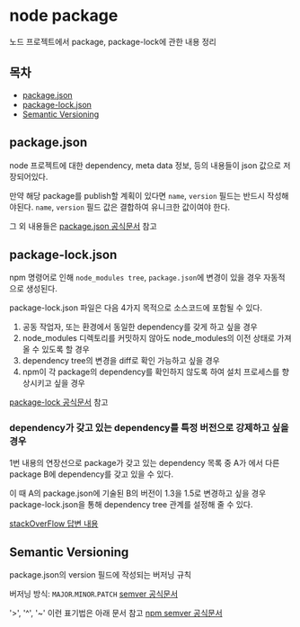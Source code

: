# node package
노드 프로젝트에서 package, package-lock에 관한 내용 정리

## 목차 
- [package.json](#package.json)
- [package-lock.json](#package-lock.json)
- [Semantic Versioning](#Semantic-Versioning)

## package.json
node 프로젝트에 대한 dependency, meta data 정보, 등의 내용들이 json 값으로 저장되어있다.

만약 해당 package를 publish할 계획이 있다면 `name`, `version` 필드는 반드시 작성해야된다. `name`, `version` 필드 값은 결합하여 유니크한 값이여야 한다. 

그 외 내용들은 [package.json 공식문서](https://docs.npmjs.com/files/package.json) 참고

## package-lock.json
npm 명령어로 인해 `node_modules tree`, `package.json`에 변경이 있을 경우 자동적으로 생성된다.

package-lock.json 파일은 다음 4가지 목적으로 소스코드에 포함될 수 있다.

1. 공동 작업자, 또는 환경에서 동일한 dependency를 갖게 하고 싶을 경우
2. node_modules 디렉토리를 커밋하지 않아도 node_modules의 이전 상태로 가져올 수 있도록 할 경우
3. dependency tree의 변경을 diff로 확인 가능하고 싶을 경우
4. npm이 각 package의 dependency를 확인하지 않도록 하여 설치 프로세스를 향상시키고 싶을 경우

[package-lock 공식문서](https://docs.npmjs.com/files/package-lock.json) 참고

### dependency가 갖고 있는 dependency를 특정 버전으로 강제하고 싶을 경우
1번 내용의 연장선으로 package가 갖고 있는 dependency 목록 중 A가 에서 다른 package B에 dependency를 갖고 있을 수 있다.

이 때 A의 package.json에 기술된 B의 버전이 1.3을 1.5로 변경하고 싶을 경우 package-lock.json을 통해 dependency tree 관계를 설정해 줄 수 있다.

[stackOverFlow 답변 내용](https://stackoverflow.com/a/48524488/10702102) 

## Semantic Versioning
package.json의 version 필드에 작성되는 버저닝 규칙

버저닝 방식: `MAJOR`.`MINOR`.`PATCH`
[semver 공식문서](https://semver.org/)

'>', '^', '~' 이런 표기법은 아래 문서 참고
[npm semver 공식문서](https://docs.npmjs.com/misc/semver)
